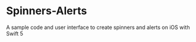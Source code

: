 # Spinners-Alerts

A sample code and user interface to create spinners and alerts on iOS with Swift 5

